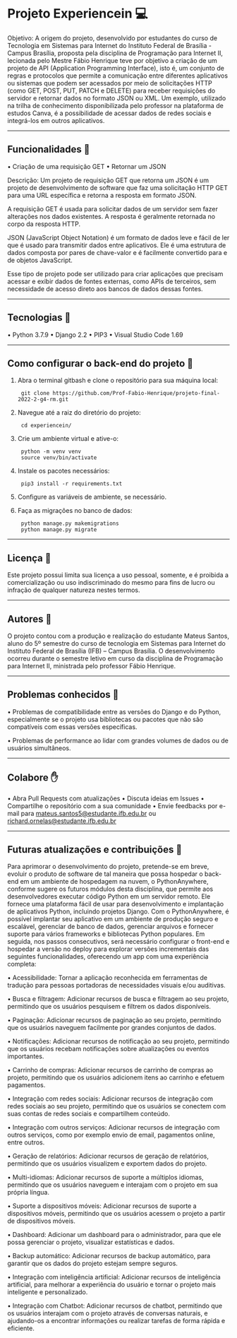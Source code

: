 # Projeto Experiencein 💻

Objetivo: A origem do projeto, desenvolvido por estudantes do curso de Tecnologia em Sistemas para Internet do Instituto Federal de Brasília - Campus Brasília, proposta pela disciplina de Programação para Internet II, lecionada pelo Mestre Fábio Henrique teve por objetivo a criação de um projeto de API (Application Programming Interface), isto é, um conjunto de regras e protocolos que permite a comunicação entre diferentes aplicativos ou sistemas que podem ser acessados por meio de solicitações HTTP (como GET, POST, PUT, PATCH e DELETE)  para receber requisições do servidor e retornar dados no formato JSON ou XML. Um exemplo, utilizado na trilha de conhecimento disponibilizada pelo professor na plataforma de estudos Canva, é a possibilidade de acessar dados de redes sociais e integrá-los em outros aplicativos.


-----------------------------------------------------------------------------------

## Funcionalidades 🚀

• Criação de uma requisição GET 
• Retornar um JSON

Descrição: Um projeto de requisição GET que retorna um JSON é um projeto de desenvolvimento de software que faz uma solicitação HTTP GET para uma URL específica e retorna a resposta em formato JSON. 

A requisição GET é usada para solicitar dados de um servidor sem fazer alterações nos dados existentes. A resposta é geralmente retornada no corpo da resposta HTTP.

JSON (JavaScript Object Notation) é um formato de dados leve e fácil de ler que é usado para transmitir dados entre aplicativos. Ele é uma estrutura de dados composta por pares de chave-valor e é facilmente convertido para e de objetos JavaScript.

Esse tipo de projeto pode ser utilizado para criar aplicações que precisam acessar e exibir dados de fontes externas, como APIs de terceiros, sem necessidade de acesso direto aos bancos de dados dessas fontes.

-----------------------------------------------------------------------------------

## Tecnologias 🚀

• Python 3.7.9
• Django 2.2
• PIP3
• Visual Studio Code 1.69

-----------------------------------------------------------------------------------

## Como configurar o back-end do projeto 🔨

1. Abra o terminal gitbash e clone o repositório para sua máquina local:

		git clone https://github.com/Prof-Fabio-Henrique/projeto-final-2022-2-g4-rm.git

2. Navegue até a raiz do diretório do projeto:

		cd experiencein/

3. Crie um ambiente virtual e ative-o:

		python -m venv venv
		source venv/bin/activate


4. Instale os pacotes necessários:

		pip3 install -r requirements.txt


5. Configure as variáveis de ambiente, se necessário.

6. Faça as migrações no banco de dados:

		python manage.py makemigrations
		python manage.py migrate

-----------------------------------------------------------------------------------

## Licença 🔑

Este projeto possui limita sua licença a uso pessoal, somente, e é proibida a comercialização ou uso indiscriminado do mesmo para fins de lucro ou infração de qualquer natureza nestes termos. 

-----------------------------------------------------------------------------------

## Autores 👨 

O projeto contou com a produção e realização do estudante Mateus Santos, aluno do 5º semestre do curso de tecnologia em Sistemas para Internet do Instituto Federal de Brasília (IFB) – Campus Brasília. O desenvolvimento ocorreu durante o semestre letivo em curso da disciplina de Programação para Internet II, ministrada pelo professor Fábio Henrique.

-----------------------------------------------------------------------------------

## Problemas conhecidos 🚩

• Problemas de compatibilidade entre as versões do Django e do Python, especialmente se o projeto usa bibliotecas ou pacotes que não são compatíveis com essas versões específicas.

• Problemas de performance ao lidar com grandes volumes de dados ou de usuários simultâneos.

-----------------------------------------------------------------------------------

## Colabore ✋

• Abra Pull Requests com atualizações
• Discuta ideias em Issues
• Compartilhe o repositório com a sua comunidade
• Envie feedbacks por e-mail para mateus.santos5@estudante.ifb.edu.br ou richard.ornelas@estudante.ifb.edu.br 

-----------------------------------------------------------------------------------

## Futuras atualizações e contribuições 🔮

  Para aprimorar o desenvolvimento do projeto, pretende-se em breve, evoluir o produto de software de tal maneira que possa hospedar o back-end em um ambiente de hospedagem na nuvem, o PythonAnywhere, conforme sugere os futuros módulos desta disciplina, que permite aos desenvolvedores executar código Python em um servidor remoto. Ele fornece uma plataforma fácil de usar para desenvolvimento e implantação de aplicativos Python, incluindo projetos Django. Com o PythonAnywhere, é possível implantar seu aplicativo em um ambiente de produção seguro e escalável, gerenciar de banco de dados, gerenciar arquivos e fornecer suporte para vários frameworks e bibliotecas Python populares. Em seguida, nos passos consecutivos, será necessário configurar o front-end e hospedar a versão no deploy para explorar versões incrementais das seguintes funcionalidades, oferecendo um app com uma experiência completa:

• Acessibilidade: Tornar a aplicação reconhecida em ferramentas de tradução para pessoas portadoras de necessidades visuais e/ou auditivas.

• Busca e filtragem: Adicionar recursos de busca e filtragem ao seu projeto, permitindo que os usuários pesquisem e filtrem os dados disponíveis.

• Paginação: Adicionar recursos de paginação ao seu projeto, permitindo que os usuários naveguem facilmente por grandes conjuntos de dados.

• Notificações: Adicionar recursos de notificação ao seu projeto, permitindo que os usuários recebam notificações sobre atualizações ou eventos importantes.

• Carrinho de compras: Adicionar recursos de carrinho de compras ao projeto, permitindo que os usuários adicionem itens ao carrinho e efetuem pagamentos.

• Integração com redes sociais: Adicionar recursos de integração com redes sociais ao seu projeto, permitindo que os usuários se conectem com suas contas de redes sociais e compartilhem conteúdo.

• Integração com outros serviços: Adicionar recursos de integração com outros serviços, como por exemplo envio de email, pagamentos online, entre outros.

• Geração de relatórios: Adicionar recursos de geração de relatórios, permitindo que os usuários visualizem e exportem dados do projeto.

• Multi-idiomas: Adicionar recursos de suporte a múltiplos idiomas, permitindo que os usuários naveguem e interajam com o projeto em sua própria língua.

• Suporte a dispositivos móveis: Adicionar recursos de suporte a dispositivos móveis, permitindo que os usuários acessem o projeto a partir de dispositivos móveis.

• Dashboard: Adicionar um dashboard para o administrador, para que ele possa gerenciar o projeto, visualizar estatísticas e dados.

• Backup automático: Adicionar recursos de backup automático, para garantir que os dados do projeto estejam sempre seguros.

• Integração com inteligência artificial: Adicionar recursos de inteligência artificial, para melhorar a experiência do usuário e tornar o projeto mais inteligente e personalizado.

• Integração com Chatbot: Adicionar recursos de chatbot, permitindo que os usuários interajam com o projeto através de conversas naturais, e ajudando-os a encontrar informações ou realizar tarefas de forma rápida e eficiente.
